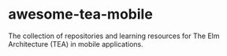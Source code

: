 # awesome-tea-mobile
The collection of repositories and learning resources for The Elm Architecture (TEA) in mobile applications.
